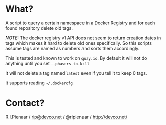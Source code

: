 What?
=====

A script to query a certain namespace in a Docker Registry
and for each found repository delete old tags.

*NOTE:* The docker registry v1 API does not seem to return
creation dates in tags which makes it hard to delete old ones
specifically.  So this scripts assume tags are named as numbers
and sorts them accordingly.

This is tested and known to work on ```quay.io```.  By default
it will not do anything until you set ```--phasers-to-kill```

It will not delete a tag named ```latest``` even if you tell it
to keep 0 tags.

It supports reading ```~/.dockercfg```

Contact?
========

R.I.Pienaar / rip@devco.net / @ripienaar / http://devco.net/
